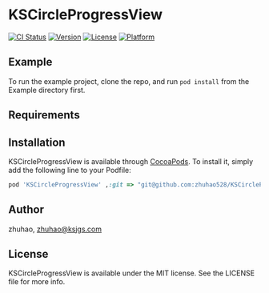 # KSCircleProgressView

[![CI Status](https://img.shields.io/travis/zhuhao/KSCircleProgressView.svg?style=flat)](https://travis-ci.org/zhuhao/KSCircleProgressView)
[![Version](https://img.shields.io/cocoapods/v/KSCircleProgressView.svg?style=flat)](https://cocoapods.org/pods/KSCircleProgressView)
[![License](https://img.shields.io/cocoapods/l/KSCircleProgressView.svg?style=flat)](https://cocoapods.org/pods/KSCircleProgressView)
[![Platform](https://img.shields.io/cocoapods/p/KSCircleProgressView.svg?style=flat)](https://cocoapods.org/pods/KSCircleProgressView)

## Example

To run the example project, clone the repo, and run `pod install` from the Example directory first.

## Requirements

## Installation

KSCircleProgressView is available through [CocoaPods](https://cocoapods.org). To install
it, simply add the following line to your Podfile:

```ruby
pod 'KSCircleProgressView' ,:git => "git@github.com:zhuhao528/KSCircleProgressView.git"
```

## Author

zhuhao, zhuhao@ksjgs.com

## License

KSCircleProgressView is available under the MIT license. See the LICENSE file for more info.
